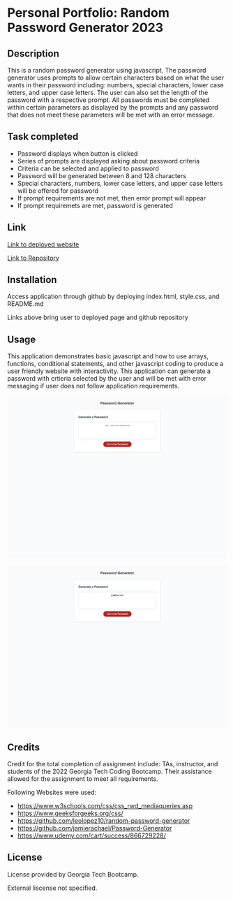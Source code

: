 # Personal Portfolio: Random Password Generator 2023

## Description

This is a random password generator using javascript. The password generator uses prompts to allow certain characters based on what the user wants in their password including: numbers, special characters, lower case letters, and upper case letters. The user can also set the length of the password with a respective prompt. All passwords must be completed within certain parameters as displayed by the prompts and any password that does not meet these parameters will be met with an error message.

## Task completed

- Password displays when button is clicked
- Series of prompts are displayed asking about password criteria
- Criteria can be selected and applied to password
- Password will be generated between 8 and 128 characters
- Special characters, numbers, lower case letters, and upper case letters will be offered for password
- If prompt requirements are not met, then error prompt will appear
- If prompt requiremets are met, password is generated

## Link

[Link to deployed website]()

[Link to Repository](https://github.com/AaronDreyer/Random-Password-Generator-2023)

## Installation

Access application through github by deploying index.html, style.css, and README.md

Links above bring user to deployed page and github repository

## Usage

This application demonstrates basic javascript and how to use arrays, functions, conditional statements, and other javascript coding to produce a user friendly website with interactivity. This application can generate a password with crtieria selected by the user and will be met with error messaging if user does not follow application requirements.

![alt text](assets/images/_Users_aaronottaway_Desktop_Module-3-Challenge_Random-Password-Generator-2023_Develop_index.html.png)

![alt text](assets/images/_Users_aaronottaway_Desktop_Module-3-Challenge_Random-Password-Generator-2023-password-present_Develop_index.html.png)

## Credits

Credit for the total completion of assignment include: TAs, instructor, and students of the 2022 Georgia Tech Coding Bootcamp. Their assistance allowed for the assignment to meet all requirements.

Following Websites were used:
- https://www.w3schools.com/css/css_rwd_mediaqueries.asp
- https://www.geeksforgeeks.org/css/
- https://github.com/leolopez10/random-password-generator
- https://github.com/jamierachael/Password-Generator
- https://www.udemy.com/cart/success/866729228/

## License

License provided by Georgia Tech Bootcamp.

External liscense not specified.

